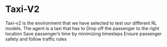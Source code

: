 # Taxi-V2
Taxi-v2 is the environment that we have selected to test our different RL models. The agent is a taxi that has to  Drop off the passenger to the right location Save passenger’s time by minimizing timesteps Ensure passenger safety and follow traffic rules
